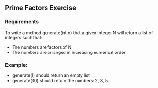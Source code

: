 ## Prime Factors Exercise

### Requirements

To write a method generate(int n) that a given integer N will return a list of integers such that:

 - The numbers are factors of N
 - The numbers are arranged in increasing numerical order

 ### Example:

 - generate(1) should return an empty list
 - generate(30) should return the numbers: 2, 3, 5.